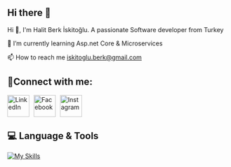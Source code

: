 ## Hi there 👋

Hi 👋, I'm Halit Berk İskitoğlu.
A passionate Software developer from Turkey


🌱 I’m currently learning Asp.net Core & Microservices


📫 How to reach me iskitoglu.berk@gmail.com


## 📱Connect with me:

<div style="display: flex; gap: 10px;">
  <a href="https://www.linkedin.com/in/halitberkiskitoglu/" target="_blank">
    <img src="https://cdn-icons-png.flaticon.com/512/174/174857.png" width="50" alt="LinkedIn">
  </a>
  <a href="https://www.facebook.com/sizinprofiliniz" target="_blank">
    <img src="https://upload.wikimedia.org/wikipedia/commons/5/51/Facebook_f_logo_%282019%29.svg" width="50" alt="Facebook">
  </a>
  <a href="https://www.instagram.com/berk.halit" target="_blank">
    <img src="https://upload.wikimedia.org/wikipedia/commons/9/95/Instagram_logo_2022.svg" width="50" alt="Instagram">
  </a>
</div>



## 💻 Language & Tools


[![My Skills](https://skillicons.dev/icons?i=cs,dotnet,html,css,angular,js,nodejs,docker,mysql,postman)](https://skillicons.dev)




